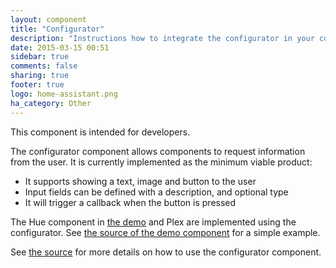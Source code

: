 ```yaml
---
layout: component
title: "Configurator"
description: "Instructions how to integrate the configurator in your components."
date: 2015-03-15 00:51
sidebar: true
comments: false
sharing: true
footer: true
logo: home-assistant.png
ha_category: Other
---
```


<p class='note'>
This component is intended for developers.
</p>

The configurator component allows components to request information from the user. It is currently implemented as the minimum viable product:

- It supports showing a text, image and button to the user
- Input fields can be defined with a description, and optional type
- It will trigger a callback when the button is pressed

The Hue component in [the demo](/demo) and Plex are implemented using the configurator. See [the source of the demo component](https://github.com/balloob/home-assistant/blob/master/homeassistant/components/demo.py#L132) for a simple example.

See [the source](https://github.com/balloob/home-assistant/blob/master/homeassistant/components/configurator.py#L39) for more details on how to use the configurator component.
